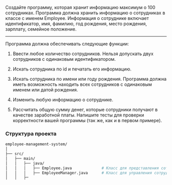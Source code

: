Создайте программу, которая хранит информацию максимум о 100 сотрудниках. Программа должна хранить
информацию о сотрудниках в классе с именем Employee. Информация о сотруднике включает идентификатор,
имя, фамилию, год рождения, место рождения, зарплату, семейное положение.

________________________________________________________________________________________________________________________________

Программа должна обеспечивать следующие функции:

1. Ввести любое количество сотрудников. Нельзя допускать двух сотрудников с одинаковым идентификатором.
   
2. Искать сотрудника по id и печатать его информацию.

3. Искать сотрудника по имени или году рождения. Программа должна иметь возможность находить всех
сотрудников с одинаковым именем или датой рождения.

4. Изменить любую информацию о сотруднике.

5. Рассчитать общую сумму денег, которые сотрудники получают в качестве заработной платы.
Напишите тесты для проверки корректности вашей программы (так же, как и в первом примере).

### Структура проекта 
```bash
employee-management-system/
│
├── src/
│   ├── main/
│   │   ├── java/
│   │   │   ├── Employee.java             # Класс для представления сотрудника
│   │   │   ├── EmployeeManager.java      # Класс для управления сотрудниками
│   │   ├─
```
